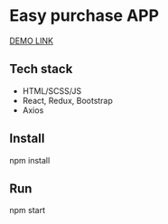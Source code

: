 # Easy purchase APP
[DEMO LINK](https://aleksey-10.github.io/easy-purchase/)

## Tech stack
- HTML/SCSS/JS
- React, Redux, Bootstrap
- Axios

## Install
npm install

## Run
npm start
